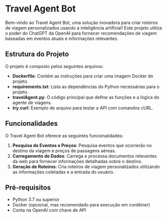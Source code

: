 # Travel Agent Bot

Bem-vindo ao Travel Agent Bot, uma solução inovadora para criar roteiros de viagem personalizados usando a inteligência artificial! Este projeto utiliza o poder do ChatGPT da OpenAI para fornecer recomendações de viagem baseadas em eventos atuais e informações relevantes. 

## Estrutura do Projeto

O projeto é composto pelos seguintes arquivos:

- **Dockerfile**: Contém as instruções para criar uma imagem Docker do projeto.
- **requirements.txt**: Lista as dependências do Python necessárias para o projeto.
- **travelAgent.py**: O código principal que define as funções e a lógica do agente de viagens.
- **try.curl**: Exemplo de arquivo para testar a API com comandos cURL.

## Funcionalidades

O Travel Agent Bot oferece as seguintes funcionalidades:

1. **Pesquisa de Eventos e Preços**: Pesquisa eventos que ocorrerão no destino da viagem e preços de passagens aéreas.
2. **Carregamento de Dados**: Carrega e processa documentos relevantes da web para fornecer informações detalhadas sobre o destino.
3. **Geração de Roteiros**: Cria roteiros de viagem personalizados utilizando as informações coletadas e a entrada do usuário.

## Pré-requisitos

- Python 3.7 ou superior
- Docker (opcional, mas recomendado para execução em contêiner)
- Conta na OpenAI com chave de API
